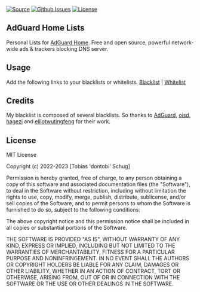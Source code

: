 [![Source](https://img.shields.io/badge/source-github-blue)](https://github.com/dontobi/AdGuardHome-Lists)
[![Github Issues](https://img.shields.io/github/issues/dontobi/AdGuardHome-Lists)](https://github.com/dontobi/AdGuardHome-Lists/issues)
[![License](https://img.shields.io/github/license/dontobi/AdGuardHome-Lists)](https://github.com/dontobi/AdGuardHome-Lists/blob/main/LICENSE.md)

## AdGuard Home Lists
Personal Lists for <a href="https://adguard.com/en/adguard-home/overview.html">AdGuard Home</a>. Free and open source, powerful network-wide ads & trackers blocking DNS server.

## Usage
Add the following links to your blacklists or whitelists.
<a href="https://raw.githubusercontent.com/dontobi/AdGuardHome-Lists/lists/blacklist.txt">Blacklist</a> | <a href="https://raw.githubusercontent.com/dontobi/AdGuardHome-Lists/lists/whitelist.txt">Whitelist</a>

## Credits
My blacklist is composed of several blacklists. So thanks to <a href="https://kb.adguard.com/en/general/adguard-ad-filters">AdGuard</a>, <a href="https://oisd.nl/">oisd</a>, <a href="https://github.com/hagezi/dns-blocklists">hagezi</a> and <a href="https://github.com/elliotwutingfeng/Inversion-DNSBL-Blocklists">elliotwutingfeng</a> for their work.

## License
MIT License

Copyright (c) 2022-2023 [Tobias 'dontobi' Schug]

Permission is hereby granted, free of charge, to any person obtaining a copy
of this software and associated documentation files (the "Software"), to deal
in the Software without restriction, including without limitation the rights
to use, copy, modify, merge, publish, distribute, sublicense, and/or sell
copies of the Software, and to permit persons to whom the Software is
furnished to do so, subject to the following conditions:

The above copyright notice and this permission notice shall be included in all
copies or substantial portions of the Software.

THE SOFTWARE IS PROVIDED "AS IS", WITHOUT WARRANTY OF ANY KIND, EXPRESS OR
IMPLIED, INCLUDING BUT NOT LIMITED TO THE WARRANTIES OF MERCHANTABILITY,
FITNESS FOR A PARTICULAR PURPOSE AND NONINFRINGEMENT. IN NO EVENT SHALL THE
AUTHORS OR COPYRIGHT HOLDERS BE LIABLE FOR ANY CLAIM, DAMAGES OR OTHER
LIABILITY, WHETHER IN AN ACTION OF CONTRACT, TORT OR OTHERWISE, ARISING FROM,
OUT OF OR IN CONNECTION WITH THE SOFTWARE OR THE USE OR OTHER DEALINGS IN THE
SOFTWARE.
